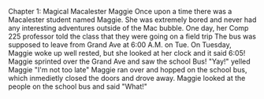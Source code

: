 Chapter 1: Magical Macalester Maggie
Once upon a time there was a Macalester student named Maggie.
She was extremely bored and never had any interesting adventures outside of the Mac bubble.
One day, her Comp 225 professor told the class that they were going on a field trip
The bus was supposed to leave from Grand Ave at 6:00 A.M. on Tue.
On Tuesday, Maggie woke up well rested, but she looked at her clock and it said 6:05!
Maggie sprinted over the Grand Ave and saw the school Bus! "Yay!" yelled Maggie
"I'm not too late"
Maggie ran over and hopped on the school bus, which inmedietly closed the doors and drove away.
Maggie looked at the people on the school bus and said "What!"
